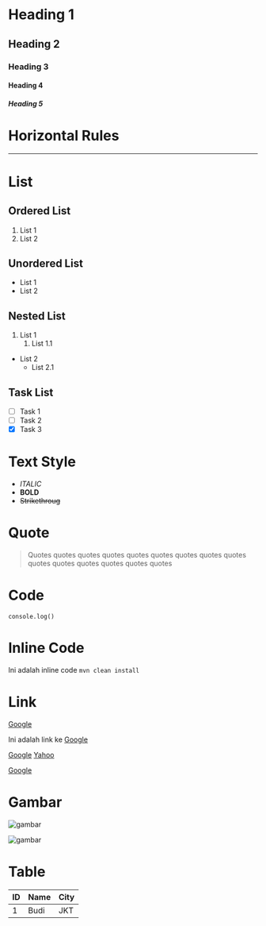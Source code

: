 # Heading 1

## Heading 2

### Heading 3

#### Heading 4

##### Heading 5

# Horizontal Rules

---

# List

## Ordered List

1. List 1
2. List 2

## Unordered List

- List 1
- List 2

## Nested List

1. List 1
   1. List 1.1

- List 2
  - List 2.1

## Task List

- [ ] Task 1
- [ ] Task 2
- [x] Task 3

# Text Style

- _ITALIC_
- **BOLD**
- ~~Strikethroug~~

# Quote

> Quotes quotes quotes quotes quotes quotes quotes quotes quotes quotes quotes quotes quotes quotes quotes

# Code

```
console.log()
```

# Inline Code

Ini adalah inline code `mvn clean install`

# Link

[Google](https://google.com)

Ini adalah link ke [Google](https://google.com)

[Google][1]
[Yahoo][2]

[1]: https://google.com
[2]: https://yahoo.com

[Google](https://google.com "link ke google.com")

# Gambar

![gambar](https://images.icon-icons.com/38/PNG/512/smallfilledslrlens_SLRlenscamera_slrlentepeque%C3%B1allena_SLR_4621.png)

![gambar][gam-bar]

[gam-bar]: https://images.icon-icons.com/38/PNG/512/smallfilledslrlens_SLRlenscamera_slrlentepeque%C3%B1allena_SLR_4621.png

# Table

| ID  | Name | City |
| --- | ---- | ---- |
| 1   | Budi | JKT  |
